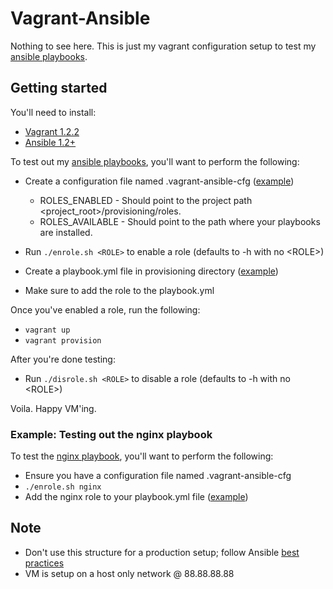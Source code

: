 # Vagrant-Ansible

Nothing to see here.  This is just my vagrant configuration setup to test
my [ansible playbooks](https://github.com/ryankanno/playbooks/).

## Getting started

You'll need to install:

  * [Vagrant 1.2.2](http://downloads.vagrantup.com/)
  * [Ansible 1.2+](http://www.ansibleworks.com/docs/gettingstarted.html)

To test out my [ansible playbooks](https://github.com/ryankanno/playbooks/), you'll want to perform the following:

  * Create a configuration file named .vagrant-ansible-cfg ([example](https://raw.github.com/ryankanno/vagrant-ansible/master/.vagrant-ansible-cfg.example))
    * ROLES_ENABLED - Should point to the project path &lt;project_root&gt;/provisioning/roles.
    * ROLES_AVAILABLE - Should point to the path where your playbooks are installed.

  * Run `./enrole.sh <ROLE>` to enable a role (defaults to -h with no &lt;ROLE&gt;)

  * Create a playbook.yml file in provisioning directory ([example](https://raw.github.com/ryankanno/vagrant-ansible/master/provisioning/playbook.yml.example))

  * Make sure to add the role to the playbook.yml

Once you've enabled a role, run the following:

  * `vagrant up`
  * `vagrant provision`

After you're done testing:

  * Run `./disrole.sh <ROLE>` to disable a role (defaults to -h with no &lt;ROLE&gt;)

Voila. Happy VM'ing.

### Example: Testing out the nginx playbook

To test the [nginx playbook](https://github.com/ryankanno/playbooks/tree/master/nginx), you'll want to perform the following:

  * Ensure you have a configuration file named .vagrant-ansible-cfg 
  * `./enrole.sh nginx`
  * Add the nginx role to your playbook.yml file ([example](https://github.com/ryankanno/playbooks/blob/master/nginx/example-playbook.yml))

## Note

  * Don't use this structure for a production setup; follow Ansible [best practices](http://www.ansibleworks.com/docs/bestpractices.html)
  * VM is setup on a host only network @ 88.88.88.88
